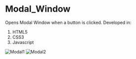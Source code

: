 # Modal_Window

Opens Modal Window when a button is clicked.
Developed in:
1. HTML5
2. CSS3
3. Javascript

![Modal1](https://github.com/XolaniLan/Modal_Window/assets/140137794/4e3798c8-1a9e-4262-8f47-746e950716f1)
![Modal2](https://github.com/XolaniLan/Modal_Window/assets/140137794/327284df-93d9-485f-b6a3-ea85544b6eae)

